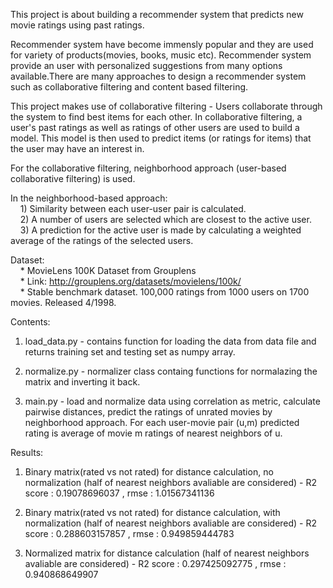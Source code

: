 This project is about building a recommender system that predicts new movie ratings using past ratings.

Recommender system have become immensly popular and they are used for variety of products(movies, books, music etc). Recommender system provide an user with personalized suggestions from many options available.There are many approaches to design a recommender system such as collaborative filtering and content based filtering.

This project makes use of collaborative filtering - Users collaborate through the system to find best items for each other. 
In collaborative filtering, a user's past ratings as well as ratings of other users are used to build a model. This model is then used to predict items (or ratings for items) that the user may have an interest in.

For the collaborative filtering, neighborhood approach (user-based collaborative filtering) is used.

<p>
In the neighborhood-based approach:</br>
&nbsp;&nbsp;&nbsp;  1) Similarity between each user-user pair is calculated.</br>
&nbsp;&nbsp;&nbsp;  2) A number of users are selected which are closest to the active user.</br>
&nbsp;&nbsp;&nbsp;  3) A prediction for the active user is made by calculating a weighted average of the ratings of the selected users.</br>

Dataset:</br>
&nbsp;&nbsp;&nbsp;   * MovieLens 100K Dataset from Grouplens </br>
&nbsp;&nbsp;&nbsp;   * Link: http://grouplens.org/datasets/movielens/100k/</br>
&nbsp;&nbsp;&nbsp;   * Stable benchmark dataset. 100,000 ratings from 1000 users on 1700 movies. Released 4/1998.</br>
</p>

Contents:

1. load_data.py - contains function for loading the data from data file and returns training set and testing set as numpy array.

2. normalize.py - normalizer class containg functions for normalazing the matrix and inverting it back.

3. main.py - load and normalize data using correlation as metric, calculate pairwise distances, predict the ratings of unrated movies by neighborhood approach. For each user-movie pair (u,m) predicted rating is average of movie m ratings of nearest neighbors of u.

Results:

1. Binary matrix(rated vs not rated) for distance calculation, no normalization (half of nearest neighbors avaliable are considered) - R2 score : 0.19078696037 , rmse : 1.01567341136

2. Binary matrix(rated vs not rated) for distance calculation, with normalization (half of nearest neighbors avaliable are considered) - R2 score : 0.288603157857 , rmse : 0.949859444783

3. Normalized matrix for distance calculation (half of nearest neighbors avaliable are considered) - R2 score : 0.297425092775 , rmse : 0.940868649907
